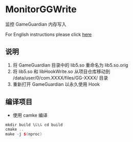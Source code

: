 # MonitorGGWrite
监控 GameGuardian 内存写入

For English instructions please click [here](README.md)

## 说明
1. 将 GameGuardian 目录中的 lib5.so 重命名为 lib5.so.orig
2. 将 lib5.so 和 libHookWrite.so 从项目仓库移动到 /data/user/0/com.XXXX/files/GG-XXXX/ 目录
3. 重新打开 GameGuardian 以永久使用 Hook
## 编译项目
- 使用 camke 编译
```cpp
mkdir build \&\& cd build
cmake ..
make -j $(nproc)
```



